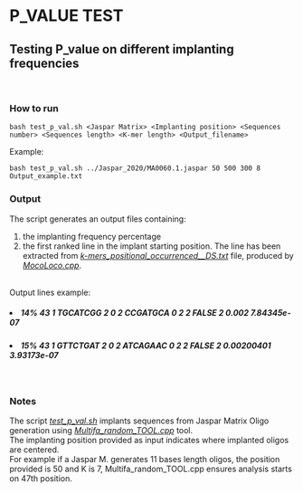 # **P_VALUE TEST**

## Testing P_value on different implanting frequencies
<br>

### **How to run**

    bash test_p_val.sh <Jaspar Matrix> <Implanting position> <Sequences number> <Sequences length> <K-mer length> <Output_filename>

Example:

    bash test_p_val.sh ../Jaspar_2020/MA0060.1.jaspar 50 500 300 8 Output_example.txt

### **Output**

The script generates an output files containing:<br> 
1. the implanting frequency percentage<br>
2. the first ranked line in the implant starting position. The line has been extracted from <i><u>k-mers_positional_occurrenced__DS.txt</i></u> file, produced by <i><u>MocoLoco.cpp</i></u>.<br><br>

Output lines example:<br>

##### <li> 14%     43      1       TGCATCGG        2       0       2               CCGATGCA        0       2       2       FALSE   2       0.002   7.84345e-07 <br>
##### <li> 15%     43      1       GTTCTGAT        2       0       2               ATCAGAAC        0       2       2       FALSE   2       0.00200401      3.93173e-07 <br>
</ul>
<br>

### **Notes**
The script <i><u>test_p_val.sh</i></u> implants sequences from Jaspar Matrix Oligo generation using <i><u>Multifa_random_TOOL.cpp</i></u> tool.<br>
The implanting position provided as input indicates where implanted oligos are centered. <br>
For example if a Jaspar M. generates 11 bases length oligos, the position provided is 50 and K is 7, Multifa_random_TOOL.cpp ensures analysis starts on 47th position.<br>
